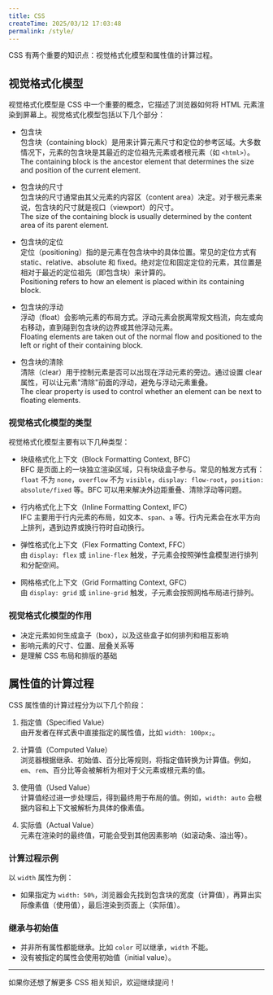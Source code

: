 ```yaml
---
title: CSS
createTime: 2025/03/12 17:03:48
permalink: /style/
---
```


CSS 有两个重要的知识点：视觉格式化模型和属性值的计算过程。

## 视觉格式化模型

视觉格式化模型是 CSS 中一个重要的概念，它描述了浏览器如何将 HTML 元素渲染到屏幕上。视觉格式化模型包括以下几个部分：

- 包含块  
  包含块（containing block）是用来计算元素尺寸和定位的参考区域。大多数情况下，元素的包含块是其最近的定位祖先元素或者根元素（如 `<html>`）。  
  The containing block is the ancestor element that determines the size and position of the current element.

- 包含块的尺寸  
  包含块的尺寸通常由其父元素的内容区（content area）决定。对于根元素来说，包含块的尺寸就是视口（viewport）的尺寸。  
  The size of the containing block is usually determined by the content area of its parent element.

- 包含块的定位  
  定位（positioning）指的是元素在包含块中的具体位置。常见的定位方式有 static、relative、absolute 和 fixed。绝对定位和固定定位的元素，其位置是相对于最近的定位祖先（即包含块）来计算的。  
  Positioning refers to how an element is placed within its containing block.

- 包含块的浮动  
  浮动（float）会影响元素的布局方式。浮动元素会脱离常规文档流，向左或向右移动，直到碰到包含块的边界或其他浮动元素。  
  Floating elements are taken out of the normal flow and positioned to the left or right of their containing block.

- 包含块的清除  
  清除（clear）用于控制元素是否可以出现在浮动元素的旁边。通过设置 clear 属性，可以让元素"清除"前面的浮动，避免与浮动元素重叠。  
  The clear property is used to control whether an element can be next to floating elements.

### 视觉格式化模型的类型

视觉格式化模型主要有以下几种类型：

- 块级格式化上下文（Block Formatting Context, BFC）  
  BFC 是页面上的一块独立渲染区域，只有块级盒子参与。常见的触发方式有：`float` 不为 `none`，`overflow` 不为 `visible`，`display: flow-root`，`position: absolute/fixed` 等。BFC 可以用来解决外边距重叠、清除浮动等问题。

- 行内格式化上下文（Inline Formatting Context, IFC）  
  IFC 主要用于行内元素的布局，如文本、`span`、`a` 等。行内元素会在水平方向上排列，遇到边界或换行符时自动换行。

- 弹性格式化上下文（Flex Formatting Context, FFC）  
  由 `display: flex` 或 `inline-flex` 触发，子元素会按照弹性盒模型进行排列和分配空间。

- 网格格式化上下文（Grid Formatting Context, GFC）  
  由 `display: grid` 或 `inline-grid` 触发，子元素会按照网格布局进行排列。

### 视觉格式化模型的作用

- 决定元素如何生成盒子（box），以及这些盒子如何排列和相互影响
- 影响元素的尺寸、位置、层叠关系等
- 是理解 CSS 布局和排版的基础

## 属性值的计算过程

CSS 属性值的计算过程分为以下几个阶段：

1. 指定值（Specified Value）  
   由开发者在样式表中直接指定的属性值，比如 `width: 100px;`。

2. 计算值（Computed Value）  
   浏览器根据继承、初始值、百分比等规则，将指定值转换为计算值。例如，`em`、`rem`、百分比等会被解析为相对于父元素或根元素的值。

3. 使用值（Used Value）  
   计算值经过进一步处理后，得到最终用于布局的值。例如，`width: auto` 会根据内容和上下文被解析为具体的像素值。

4. 实际值（Actual Value）  
   元素在渲染时的最终值，可能会受到其他因素影响（如滚动条、溢出等）。

### 计算过程示例

以 `width` 属性为例：

- 如果指定为 `width: 50%`，浏览器会先找到包含块的宽度（计算值），再算出实际像素值（使用值），最后渲染到页面上（实际值）。

### 继承与初始值

- 并非所有属性都能继承。比如 `color` 可以继承，`width` 不能。
- 没有被指定的属性会使用初始值（initial value）。

---

如果你还想了解更多 CSS 相关知识，欢迎继续提问！
